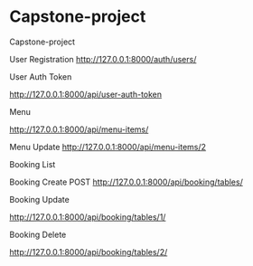 # Capstone-project

Capstone-project

User Registration
http://127.0.0.1:8000/auth/users/

User Auth Token

http://127.0.0.1:8000/api/user-auth-token

Menu

http://127.0.0.1:8000/api/menu-items/

Menu Update
http://127.0.0.1:8000/api/menu-items/2


Booking List


Booking Create POST 
http://127.0.0.1:8000/api/booking/tables/

Booking Update

http://127.0.0.1:8000/api/booking/tables/1/

Booking Delete

http://127.0.0.1:8000/api/booking/tables/2/